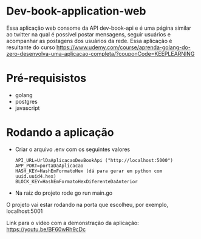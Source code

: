 # Dev-book-application-web

Essa aplicação web consome da API dev-book-api e é uma página similar ao twitter na qual é possível postar mensagens, seguir usuários e acompanhar as postagens dos usuários da rede. Essa aplicação é resultante do curso https://www.udemy.com/course/aprenda-golang-do-zero-desenvolva-uma-aplicacao-completa/?couponCode=KEEPLEARNING

# Pré-requisistos
- golang
- postgres
- javascript

# Rodando a aplicação
- Criar o arquivo .env com os seguintes valores
  ```
  API_URL=UrlDaAplicacaoDevBookApi ("http://localhost:5000")
  APP_PORT=portaDaAplicacao  
  HASH_KEY=HashEmFormatoHex (dá para gerar em python com uuid.uuid4.hex)
  BLOCK_KEY=HashEmFormatoHexDiferenteDaAnterior
  ```
- Na raiz do projeto rode go run main.go

O projeto vai estar rodando na porta que escolheu, por exemplo, localhost:5001

Link para o vídeo com a demonstração da aplicação: https://youtu.be/BF60wRh9cDc
